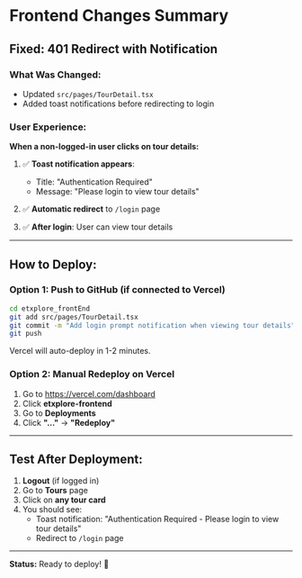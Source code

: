 # Frontend Changes Summary

## Fixed: 401 Redirect with Notification

### What Was Changed:
- Updated `src/pages/TourDetail.tsx`
- Added toast notifications before redirecting to login

### User Experience:

**When a non-logged-in user clicks on tour details:**

1. ✅ **Toast notification appears**: 
   - Title: "Authentication Required"
   - Message: "Please login to view tour details"
   
2. ✅ **Automatic redirect** to `/login` page

3. ✅ **After login**: User can view tour details

---

## How to Deploy:

### Option 1: Push to GitHub (if connected to Vercel)

```bash
cd etxplore_frontEnd
git add src/pages/TourDetail.tsx
git commit -m "Add login prompt notification when viewing tour details"
git push
```

Vercel will auto-deploy in 1-2 minutes.

### Option 2: Manual Redeploy on Vercel

1. Go to https://vercel.com/dashboard
2. Click **etxplore-frontend**
3. Go to **Deployments**
4. Click **"..."** → **"Redeploy"**

---

## Test After Deployment:

1. **Logout** (if logged in)
2. Go to **Tours** page
3. Click on **any tour card**
4. You should see:
   - Toast notification: "Authentication Required - Please login to view tour details"
   - Redirect to `/login` page

---

**Status:** Ready to deploy! 🚀

